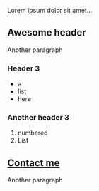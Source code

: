 Lorem ipsum dolor sit amet...

## Awesome header

Another paragraph

### Header 3

 - a 
 - list 
 - here

### Another header 3
  
 1. numbered
 1. List

## [Contact me](/contact)


Another paragraph